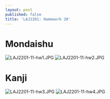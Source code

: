 ```yaml
---
layout: post
published: false
title: 'LAJ2201: Homework 20'
---
```

# Mondaishu
![LAJ2201-11-hw1.JPG]({{site.baseurl}}/img/LAJ2201-11-hw1.JPG)
![LAJ2201-11-hw2.JPG]({{site.baseurl}}/img/LAJ2201-11-hw2.JPG)

# Kanji
![LAJ2201-11-hw3.JPG]({{site.baseurl}}/img/LAJ2201-11-hw3.JPG)
![LAJ2201-11-hw4.JPG]({{site.baseurl}}/img/LAJ2201-11-hw4.JPG)
